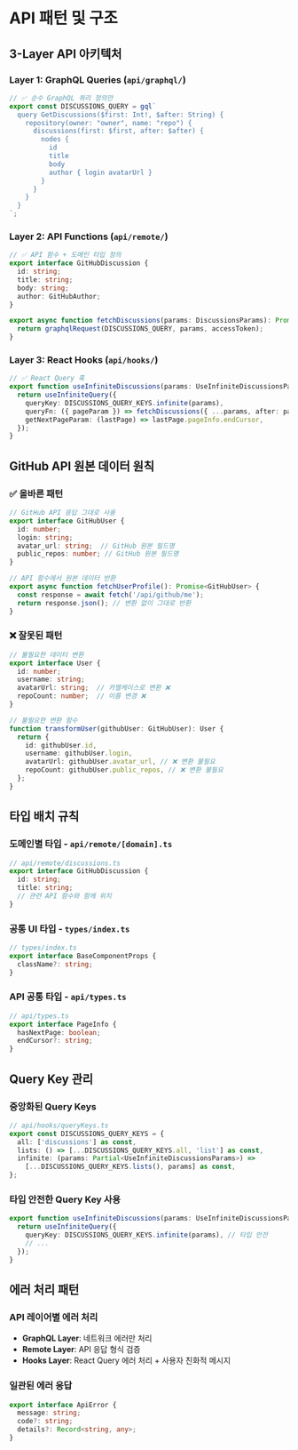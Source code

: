 # API 패턴 및 구조

## 3-Layer API 아키텍처

### Layer 1: GraphQL Queries (`api/graphql/`)

```typescript
// ✅ 순수 GraphQL 쿼리 정의만
export const DISCUSSIONS_QUERY = gql`
  query GetDiscussions($first: Int!, $after: String) {
    repository(owner: "owner", name: "repo") {
      discussions(first: $first, after: $after) {
        nodes {
          id
          title
          body
          author { login avatarUrl }
        }
      }
    }
  }
`;
```

### Layer 2: API Functions (`api/remote/`)

```typescript
// ✅ API 함수 + 도메인 타입 정의
export interface GitHubDiscussion {
  id: string;
  title: string;
  body: string;
  author: GitHubAuthor;
}

export async function fetchDiscussions(params: DiscussionsParams): Promise<DiscussionsResponse> {
  return graphqlRequest(DISCUSSIONS_QUERY, params, accessToken);
}
```

### Layer 3: React Hooks (`api/hooks/`)

```typescript
// ✅ React Query 훅
export function useInfiniteDiscussions(params: UseInfiniteDiscussionsParams) {
  return useInfiniteQuery({
    queryKey: DISCUSSIONS_QUERY_KEYS.infinite(params),
    queryFn: ({ pageParam }) => fetchDiscussions({ ...params, after: pageParam }),
    getNextPageParam: (lastPage) => lastPage.pageInfo.endCursor,
  });
}
```

## GitHub API 원본 데이터 원칙

### ✅ 올바른 패턴

```typescript
// GitHub API 응답 그대로 사용
export interface GitHubUser {
  id: number;
  login: string;
  avatar_url: string;  // GitHub 원본 필드명
  public_repos: number; // GitHub 원본 필드명
}

// API 함수에서 원본 데이터 반환
export async function fetchUserProfile(): Promise<GitHubUser> {
  const response = await fetch('/api/github/me');
  return response.json(); // 변환 없이 그대로 반환
}
```

### ❌ 잘못된 패턴

```typescript
// 불필요한 데이터 변환
export interface User {
  id: number;
  username: string;
  avatarUrl: string;  // 카멜케이스로 변환 ❌
  repoCount: number;  // 이름 변경 ❌
}

// 불필요한 변환 함수
function transformUser(githubUser: GitHubUser): User {
  return {
    id: githubUser.id,
    username: githubUser.login,
    avatarUrl: githubUser.avatar_url, // ❌ 변환 불필요
    repoCount: githubUser.public_repos, // ❌ 변환 불필요
  };
}
```

## 타입 배치 규칙

### 도메인별 타입 - `api/remote/[domain].ts`

```typescript
// api/remote/discussions.ts
export interface GitHubDiscussion {
  id: string;
  title: string;
  // 관련 API 함수와 함께 위치
}
```

### 공통 UI 타입 - `types/index.ts`

```typescript
// types/index.ts
export interface BaseComponentProps {
  className?: string;
}
```

### API 공통 타입 - `api/types.ts`

```typescript
// api/types.ts
export interface PageInfo {
  hasNextPage: boolean;
  endCursor?: string;
}
```

## Query Key 관리

### 중앙화된 Query Keys

```typescript
// api/hooks/queryKeys.ts
export const DISCUSSIONS_QUERY_KEYS = {
  all: ['discussions'] as const,
  lists: () => [...DISCUSSIONS_QUERY_KEYS.all, 'list'] as const,
  infinite: (params: Partial<UseInfiniteDiscussionsParams>) =>
    [...DISCUSSIONS_QUERY_KEYS.lists(), params] as const,
};
```

### 타입 안전한 Query Key 사용

```typescript
export function useInfiniteDiscussions(params: UseInfiniteDiscussionsParams) {
  return useInfiniteQuery({
    queryKey: DISCUSSIONS_QUERY_KEYS.infinite(params), // 타입 안전
    // ...
  });
}
```

## 에러 처리 패턴

### API 레이어별 에러 처리

- **GraphQL Layer**: 네트워크 에러만 처리
- **Remote Layer**: API 응답 형식 검증
- **Hooks Layer**: React Query 에러 처리 + 사용자 친화적 메시지

### 일관된 에러 응답

```typescript
export interface ApiError {
  message: string;
  code?: string;
  details?: Record<string, any>;
}
```
